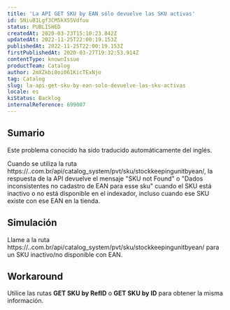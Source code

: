 ```yaml
---
title: 'La API GET SKU by EAN sólo devuelve las SKU activas'
id: 5NiuB1Lgf3CM5kXSSVdfuu
status: PUBLISHED
createdAt: 2020-03-23T15:10:23.842Z
updatedAt: 2022-11-25T22:00:19.153Z
publishedAt: 2022-11-25T22:00:19.153Z
firstPublishedAt: 2020-03-27T19:32:53.914Z
contentType: knownIssue
productTeam: Catalog
author: 2mXZkbi0oi061KicTExNjo
tag: Catalog
slug: la-api-get-sku-by-ean-solo-devuelve-las-sku-activas
locale: es
kiStatus: Backlog
internalReference: 699007
---
```


## Sumario

<div class="alert alert-info">
  <p>Este problema conocido ha sido traducido automáticamente del inglés.</p>
</div>



Cuando se utiliza la ruta https://..com.br/api/catalog_system/pvt/sku/stockkeepingunitbyean/, la respuesta de la API devuelve el mensaje "SKU not Found" o "Dados inconsistentes no cadastro de EAN para esse sku" cuando el SKU está inactivo o no está disponible en el indexador, incluso cuando ese SKU existe con ese EAN en la tienda.



## Simulación



Llame a la ruta https://..com.br/api/catalog_system/pvt/sku/stockkeepingunitbyean/ para un SKU inactivo/no disponible con EAN.



## Workaround




Utilice las rutas **GET SKU by RefID** o **GET SKU by ID** para obtener la misma información.

